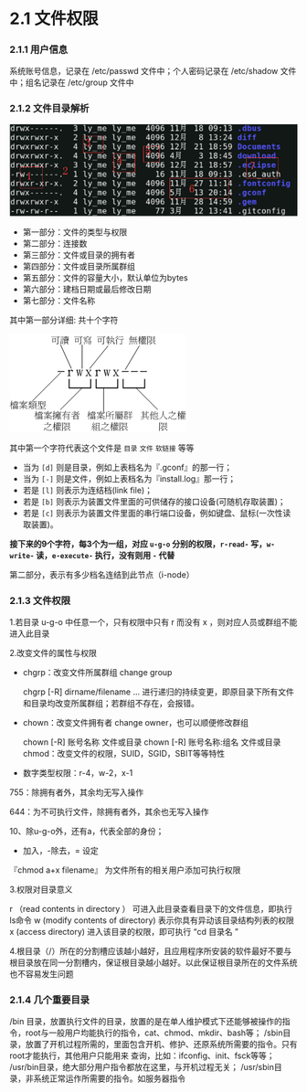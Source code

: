 2.1 文件权限
============

### 2.1.1 用户信息

系统账号信息，记录在 /etc/passwd 文件中；个人密码记录在 /etc/shadow 文件中；组名记录在 /etc/group 文件中

### 2.1.2 文件目录解析

![B01_01_catalog](../_templates/Linux/B01_01_catalog.png)

- 第一部分：文件的类型与权限
- 第二部分：连接数
- 第三部分：文件或目录的拥有者
- 第四部分：文件或目录所属群组
- 第五部分：文件的容量大小，默认单位为bytes
- 第六部分：建档日期或最后修改日期
- 第七部分：文件名称

其中第一部分详细: 共十个字符

![B01_02_auth](../_templates/Linux/B01_02_auth.gif)

其中第一个字符代表这个文件是  `目录` `文件` `软链接` 等等

- 当为 `[d]` 则是目录，例如上表档名为『.gconf』的那一行； 
- 当为 `[-]` 则是文件，例如上表档名为『install.log』那一行； 
- 若是 `[l]` 则表示为连结档(link file)； 
- 若是 `[b]` 则表示为装置文件里面的可供储存的接口设备(可随机存取装置)； 
- 若是 `[c]` 则表示为装置文件里面的串行端口设备，例如键盘、鼠标(一次性读取装置)。

**接下来的9个字符，每3个为一组，对应 `u-g-o` 分别的权限，`r-read-` 写，`w-write-` 读，`e-execute-` 执行，没有则用 `-` 代替**

第二部分，表示有多少档名连结到此节点（i-node）

### 2.1.3 文件权限

1.若目录 u-g-o 中任意一个，只有权限中只有  r 而没有 x ，则对应人员或群组不能进入此目录

2.改变文件的属性与权限

- chgrp：改变文件所属群组 change group
    
    
    chgrp [-R] dirname/filename ...
进行递归的持续变更，即原目录下所有文件和目录均改变所属群组；若群组不存在，会报错。

- chown：改变文件拥有者 change owner，也可以顺便修改群组


    chown [-R] 账号名称 文件或目录
    chown [-R] 账号名称:组名 文件或目录
chmod：改变文件的权限，SUID，SGID，SBIT等等特性

- 数字类型权限：r-4，w-2，x-1

755：除拥有者外，其余均无写入操作

644：为不可执行文件，除拥有者外，其余也无写入操作

10、除u-g-o外，还有a，代表全部的身份；

+ 加入，-除去，= 设定

『chmod a+x filename』  为文件所有的相关用户添加可执行权限

3.权限对目录意义

r （read contents in directory ） 可进入此目录查看目录下的文件信息，即执行ls命令
w  (modify contents of directory) 表示你具有异动该目录结构列表的权限 
x  (access directory)  进入该目录的权限，即可执行  “cd  目录名 ”

4.根目录（/）所在的分割槽应该越小越好，且应用程序所安装的软件最好不要与根目录放在同一分割槽内，保证根目录越小越好。以此保证根目录所在的文件系统也不容易发生问题


### 2.1.4 几个重要目录
/bin 目录，放置执行文件的目录，放置的是在单人维护模式下还能够被操作的指令，root与一般用户均能执行的指令，cat、chmod、mkdir、bash等；
/sbin目录，放置了开机过程所需的，里面包含开机、修护、还原系统所需要的指令。只有root才能执行，其他用户只能用来 查询，比如：ifconfig、init、fsck等等；
/usr/bin目录，绝大部分用户指令都放在这里，与开机过程无关；
/usr/sbin目录，非系统正常运作所需要的指令。如服务器指令